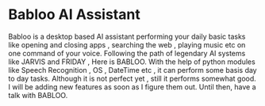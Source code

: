 # Babloo AI Assistant
Babloo is a desktop based AI assistant performing your daily basic tasks like opening and closing apps , searching the web , playing music etc on one command of your voice. Following the path of legendary AI systems like JARVIS and FRIDAY , Here is BABLOO. With the help of python modules like Speech Recognition , OS , DateTime etc , it can perform some basis day to day tasks. Although it is not perfect yet , still it performs somewhat good. I will be adding new features as soon as I figure them out. Until then, have a talk with BABLOO.  
